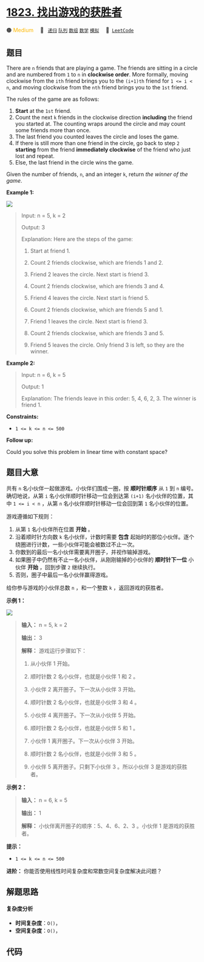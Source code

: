 # [1823. 找出游戏的获胜者](https://leetcode.com/problems/find-the-winner-of-the-circular-game)

🟠 <font color=#ffb800>Medium</font>&emsp; 🔖&ensp; [`递归`](/leetcode/outline/tag/recursion.md) [`队列`](/leetcode/outline/tag/queue.md) [`数组`](/leetcode/outline/tag/array.md) [`数学`](/leetcode/outline/tag/math.md) [`模拟`](/leetcode/outline/tag/simulation.md)&emsp; 🔗&ensp;[`LeetCode`](https://leetcode.com/problems/find-the-winner-of-the-circular-game)

## 题目

There are `n` friends that are playing a game. The friends are sitting in a
circle and are numbered from `1` to `n` in **clockwise order**. More formally,
moving clockwise from the `ith` friend brings you to the `(i+1)th` friend for
`1 <= i < n`, and moving clockwise from the `nth` friend brings you to the
`1st` friend.

The rules of the game are as follows:

  1. **Start** at the `1st` friend.
  2. Count the next `k` friends in the clockwise direction **including** the friend you started at. The counting wraps around the circle and may count some friends more than once.
  3. The last friend you counted leaves the circle and loses the game.
  4. If there is still more than one friend in the circle, go back to step `2` **starting** from the friend **immediately clockwise** of the friend who just lost and repeat.
  5. Else, the last friend in the circle wins the game.

Given the number of friends, `n`, and an integer `k`, return _the winner of
the game_.



**Example 1:**

![](https://assets.leetcode.com/uploads/2021/03/25/ic234-q2-ex11.png)

> Input: n = 5, k = 2
> 
> Output: 3
> 
> Explanation: Here are the steps of the game:
> 
> 1) Start at friend 1.
> 
> 2) Count 2 friends clockwise, which are friends 1 and 2.
> 
> 3) Friend 2 leaves the circle. Next start is friend 3.
> 
> 4) Count 2 friends clockwise, which are friends 3 and 4.
> 
> 5) Friend 4 leaves the circle. Next start is friend 5.
> 
> 6) Count 2 friends clockwise, which are friends 5 and 1.
> 
> 7) Friend 1 leaves the circle. Next start is friend 3.
> 
> 8) Count 2 friends clockwise, which are friends 3 and 5.
> 
> 9) Friend 5 leaves the circle. Only friend 3 is left, so they are the winner.

**Example 2:**

> Input: n = 6, k = 5
> 
> Output: 1
> 
> Explanation: The friends leave in this order: 5, 4, 6, 2, 3. The winner is friend 1.

**Constraints:**

  * `1 <= k <= n <= 500`



**Follow up:**

Could you solve this problem in linear time with constant space?


## 题目大意

共有 `n` 名小伙伴一起做游戏。小伙伴们围成一圈，按 **顺时针顺序** 从 `1` 到 `n` 编号。确切地说，从第 `i`
名小伙伴顺时针移动一位会到达第 `(i+1)` 名小伙伴的位置，其中 `1 <= i < n` ，从第 `n` 名小伙伴顺时针移动一位会回到第 `1`
名小伙伴的位置。

游戏遵循如下规则：

  1. 从第 `1` 名小伙伴所在位置 **开始** 。
  2. 沿着顺时针方向数 `k` 名小伙伴，计数时需要 **包含** 起始时的那位小伙伴。逐个绕圈进行计数，一些小伙伴可能会被数过不止一次。
  3. 你数到的最后一名小伙伴需要离开圈子，并视作输掉游戏。
  4. 如果圈子中仍然有不止一名小伙伴，从刚刚输掉的小伙伴的 **顺时针下一位** 小伙伴 **开始** ，回到步骤 `2` 继续执行。
  5. 否则，圈子中最后一名小伙伴赢得游戏。

给你参与游戏的小伙伴总数 `n` ，和一个整数 `k` ，返回游戏的获胜者。



**示例 1：**

![](https://assets.leetcode.com/uploads/2021/03/25/ic234-q2-ex11.png)

> 
> 
> 
> 
> 
> **输入：** n = 5, k = 2
> 
> **输出：** 3
> 
> **解释：** 游戏运行步骤如下：
> 
> 1) 从小伙伴 1 开始。
> 
> 2) 顺时针数 2 名小伙伴，也就是小伙伴 1 和 2 。
> 
> 3) 小伙伴 2 离开圈子。下一次从小伙伴 3 开始。
> 
> 4) 顺时针数 2 名小伙伴，也就是小伙伴 3 和 4 。
> 
> 5) 小伙伴 4 离开圈子。下一次从小伙伴 5 开始。
> 
> 6) 顺时针数 2 名小伙伴，也就是小伙伴 5 和 1 。
> 
> 7) 小伙伴 1 离开圈子。下一次从小伙伴 3 开始。
> 
> 8) 顺时针数 2 名小伙伴，也就是小伙伴 3 和 5 。
> 
> 9) 小伙伴 5 离开圈子。只剩下小伙伴 3 。所以小伙伴 3 是游戏的获胜者。

**示例 2：**

> 
> 
> 
> 
> 
> **输入：** n = 6, k = 5
> 
> **输出：** 1
> 
> **解释：** 小伙伴离开圈子的顺序：5、4、6、2、3 。小伙伴 1 是游戏的获胜者。
> 
> 



**提示：**

  * `1 <= k <= n <= 500`



**进阶：** 你能否使用线性时间复杂度和常数空间复杂度解决此问题？


## 解题思路

#### 复杂度分析

- **时间复杂度**：`O()`，
- **空间复杂度**：`O()`，

## 代码

```javascript

```